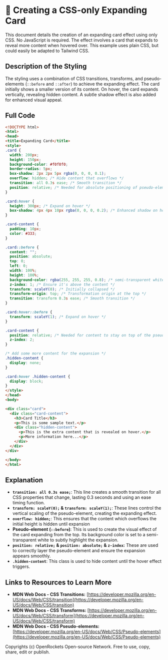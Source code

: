 # 🐞 Creating a CSS-only Expanding Card


This document details the creation of an expanding card effect using only CSS.  No JavaScript is required.  The effect involves a card that expands to reveal more content when hovered over. This example uses plain CSS, but could easily be adapted to Tailwind CSS.

## Description of the Styling

The styling uses a combination of CSS transitions, transforms, and pseudo-elements (`::before` and `::after`) to achieve the expanding effect. The card initially shows a smaller version of its content.  On hover, the card expands vertically, revealing hidden content.  A subtle shadow effect is also added for enhanced visual appeal.


## Full Code

```html
<!DOCTYPE html>
<html>
<head>
<title>Expanding Card</title>
<style>
.card {
  width: 200px;
  height: 150px;
  background-color: #f0f0f0;
  border-radius: 5px;
  box-shadow: 2px 2px 5px rgba(0, 0, 0, 0.1);
  overflow: hidden; /* Hide content that overflows */
  transition: all 0.3s ease; /* Smooth transition */
  position: relative; /* Needed for absolute positioning of pseudo-elements */
}

.card:hover {
  height: 300px; /* Expand on hover */
  box-shadow: 4px 4px 10px rgba(0, 0, 0, 0.2); /* Enhanced shadow on hover */
}

.card-content {
  padding: 10px;
  color: #333;
}

.card::before {
  content: "";
  position: absolute;
  top: 0;
  left: 0;
  width: 100%;
  height: 100%;
  background-color: rgba(255, 255, 255, 0.8); /* semi-transparent white overlay */
  z-index: 1; /* Ensure it's above the content */
  transform: scaleY(0); /* Initially collapsed */
  transform-origin: top; /* Transformation origin at the top */
  transition: transform 0.3s ease; /* Smooth transition */
}

.card:hover::before {
  transform: scaleY(1); /* Expand on hover */
}

.card-content {
  position: relative; /* Needed for content to stay on top of the pseudo-element*/
  z-index: 2;
}

/* Add some more content for the expansion */
.hidden-content {
  display: none;
}

.card:hover .hidden-content {
  display: block;
}
</style>
</head>
<body>

<div class="card">
  <div class="card-content">
    <h3>Card Title</h3>
    <p>This is some sample text.</p>
    <div class="hidden-content">
      <p>This is the extra content that is revealed on hover.</p>
      <p>More information here...</p>
    </div>
  </div>
</div>

</body>
</html>
```


## Explanation

* **`transition: all 0.3s ease;`**: This line creates a smooth transition for all CSS properties that change, lasting 0.3 seconds and using an ease timing function.
* **`transform: scaleY(0);` & `transform: scaleY(1);`**: These lines control the vertical scaling of the pseudo-element, creating the expanding effect.
* **`overflow: hidden;`**: This ensures that the content which overflows the initial height is hidden until expansion
* **Pseudo-element (`::before`)**: This is used to create the visual effect of the card expanding from the top.  Its background color is set to a semi-transparent white to subtly highlight the expansion.
* **`position: relative;` & `position: absolute;` & `z-index`:** These are used to correctly layer the pseudo-element and ensure the expansion appears smoothly.
* **`.hidden-content`**: This class is used to hide content until the hover effect triggers.

## Links to Resources to Learn More

* **MDN Web Docs - CSS Transitions:** [https://developer.mozilla.org/en-US/docs/Web/CSS/transition](https://developer.mozilla.org/en-US/docs/Web/CSS/transition)
* **MDN Web Docs - CSS Transforms:** [https://developer.mozilla.org/en-US/docs/Web/CSS/transform](https://developer.mozilla.org/en-US/docs/Web/CSS/transform)
* **MDN Web Docs - CSS Pseudo-elements:** [https://developer.mozilla.org/en-US/docs/Web/CSS/Pseudo-elements](https://developer.mozilla.org/en-US/docs/Web/CSS/Pseudo-elements)


Copyrights (c) OpenRockets Open-source Network. Free to use, copy, share, edit or publish.

